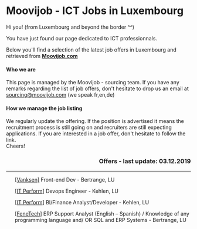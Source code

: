 # Moovijob - ICT Jobs in Luxembourg

Hi you! (from Luxembourg and beyond the border ^^)

You have just found our page dedicated to ICT professionnals. 

Below you'll find a selection of the latest job offers in Luxembourg and retrieved from <b><a href="https://en.moovijob.com">Moovijob.com</a></b>

<h4>Who we are</h4>
This page is managed by the Moovijob - sourcing team. If you have any remarks regarding the list of job offers, don't hesitate to drop us an email at <a href="mailto:sourcing@moovijob.com?subject=Contact from Github/Moovijob" title="">sourcing@moovijob.com</a> (we speak fr,en,de)

<h4>How we manage the job listing</h4>
We regularly update the offering. If the position is advertised it means the recruitment process is still going on and recruiters are still expecting applications.
If you are interested in a job offer, don't hesitate to follow the link.
</br>
Cheers!

<h3 align="right">Offers - last update: 03.12.2019</h3>


<div>
<hr class="separation" />
</div>

<ul> <! -- LISTE A PUCE AVEC OFFRE D'EMPLOI --> 

<a href="https://www.moovijob.com/company/vanksen/job/fr/front-end-developer-7">[Vanksen]</a> Front-end Dev - Bertrange, LU
</br>

<a href="https://www.moovijob.com/company/it-perform/job/en/devops-engineer-24">[IT Perform]</a> Devops Engineer - Kehlen, LU
</br>

<a href="https://www.moovijob.com/company/it-perform/job/en/bi-finance-analyst-developer">[IT Perform]</a> BI/Finance Analyst/Developer - Kehlen, LU
</br>

<a href="https://www.moovijob.com/company/fenetech-europe-sarl/job/en/erp-support-analyst-english-german">[FeneTech]</a> ERP Support Analyst (English – Spanish) / Knowledge of any programming language and/ OR SQL and ERP Systems - Bertrange, LU
</ul>
